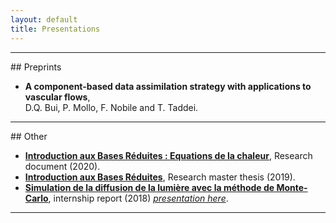 ```yaml
---
layout: default
title: Presentations
---
```


<!-- ## Journal publications -->

<hr>
## Preprints

* **A component-based data assimilation strategy with applications
to vascular flows**,\
D.Q. Bui, P. Mollo, F. Nobile and T. Taddei. 

<hr>
## Other

* [**Introduction aux Bases Réduites : Equations de la chaleur**](./assets/docs/rbm.pdf), Research document (2020).
* [**Introduction aux Bases Réduites**](./assets/docs/rbmstage.pdf), Research master thesis (2019).
* [**Simulation de la diffusion de la lumière avec la méthode de Monte-Carlo**](./assets/docs/stagem1.pdf), internship report (2018)
[_presentation here_](./assets/pres/stagem1.pdf).

<hr>

